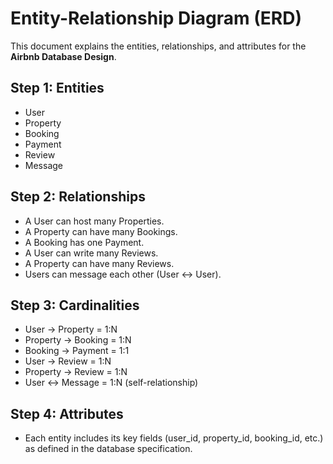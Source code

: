 # Entity-Relationship Diagram (ERD)

This document explains the entities, relationships, and attributes for the **Airbnb Database Design**.

## Step 1: Entities
- User
- Property
- Booking
- Payment
- Review
- Message

## Step 2: Relationships
- A User can host many Properties.
- A Property can have many Bookings.
- A Booking has one Payment.
- A User can write many Reviews.
- A Property can have many Reviews.
- Users can message each other (User ↔ User).

## Step 3: Cardinalities
- User → Property = 1:N
- Property → Booking = 1:N
- Booking → Payment = 1:1
- User → Review = 1:N
- Property → Review = 1:N
- User ↔ Message = 1:N (self-relationship)

## Step 4: Attributes
- Each entity includes its key fields (user_id, property_id, booking_id, etc.) as defined in the database specification.
